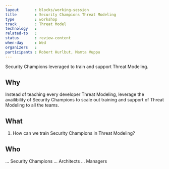 ```yaml
---
layout       : blocks/working-session
title        : Security Champions Threat Modeling
type         : workshop
track        : Threat Model
technology   :
related-to   :
status       : review-content
when-day     : Wed
organizers   :
participants : Robert Hurlbut, Mamta Vuppu
---
```


Security Champions leveraged to train and support Threat Modeling.

## Why

Instead of teaching every developer Threat Modeling, leverage the availibility of Security Champions to scale out training and support of Threat Modeling to all the teams.

## What

1. How can we train Security Champions in Threat Modeling?

## Who

... Security Champions
... Architects
... Managers
